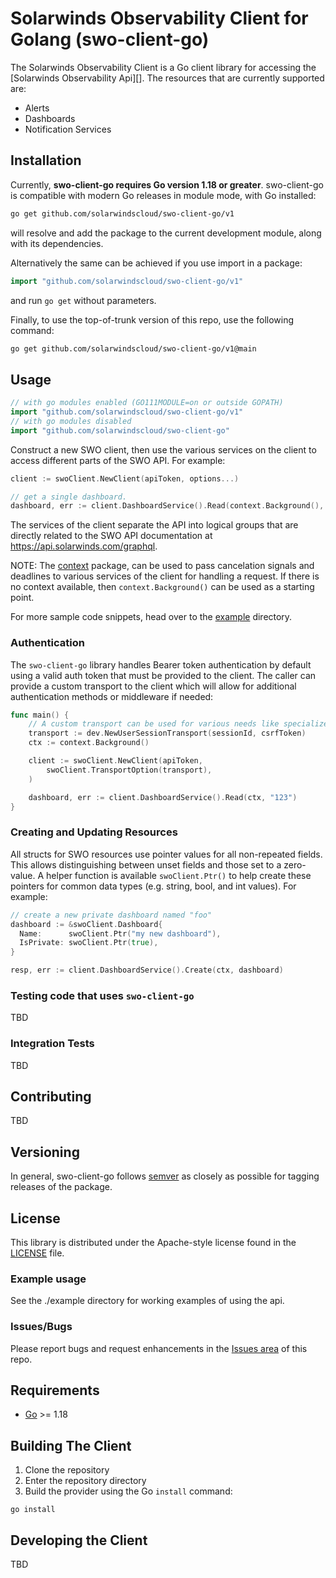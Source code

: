 # Solarwinds Observability Client for Golang (swo-client-go)

The Solarwinds Observability Client is a Go client library for accessing the [Solarwinds Observability Api][].
The resources that are currently supported are:

* Alerts
* Dashboards
* Notification Services

## Installation ##

Currently, **swo-client-go requires Go version 1.18 or greater**.
swo-client-go is compatible with modern Go releases in module mode, with Go installed:

```bash
go get github.com/solarwindscloud/swo-client-go/v1
```

will resolve and add the package to the current development module, along with its dependencies.

Alternatively the same can be achieved if you use import in a package:

```go
import "github.com/solarwindscloud/swo-client-go/v1"
```

and run `go get` without parameters.

Finally, to use the top-of-trunk version of this repo, use the following command:

```bash
go get github.com/solarwindscloud/swo-client-go/v1@main
```

## Usage ##
```go
// with go modules enabled (GO111MODULE=on or outside GOPATH)
import "github.com/solarwindscloud/swo-client-go/v1"
// with go modules disabled
import "github.com/solarwindscloud/swo-client-go"
```

Construct a new SWO client, then use the various services on the client to
access different parts of the SWO API. For example:

```go
client := swoClient.NewClient(apiToken, options...)

// get a single dashboard.
dashboard, err := client.DashboardService().Read(context.Background(), "[dashboard_id]")
```

The services of the client separate the API into logical groups that are directly related to the SWO API documentation at
https://api.solarwinds.com/graphql.

NOTE: The [context](https://godoc.org/context) package, can be used to pass cancelation signals and deadlines to various services of the client for handling a request. If there is no context available, then `context.Background()` can be used as a starting point.

For more sample code snippets, head over to the [example](https://github.com/solarwindscloud/swo-client-go/tree/master/example) directory.

### Authentication ###
The `swo-client-go` library handles Bearer token authentication by default using a valid auth token that must be provided to the client. The caller can provide a custom transport to the client which will allow for additional authentication methods or middleware if needed:

```go
func main() {
	// A custom transport can be used for various needs like specialized server authentication.
	transport := dev.NewUserSessionTransport(sessionId, csrfToken)
	ctx := context.Background()

	client := swoClient.NewClient(apiToken,
		swoClient.TransportOption(transport),
	)

	dashboard, err := client.DashboardService().Read(ctx, "123")
}
```

### Creating and Updating Resources ###
All structs for SWO resources use pointer values for all non-repeated fields. This allows distinguishing between unset fields and those set to a zero-value. A helper function is available `swoClient.Ptr()` to help create these pointers for common data types (e.g. string, bool, and int values). For example:

```go
// create a new private dashboard named "foo"
dashboard := &swoClient.Dashboard{
  Name:      swoClient.Ptr("my new dashboard"),
  IsPrivate: swoClient.Ptr(true),
}

resp, err := client.DashboardService().Create(ctx, dashboard)
```

### Testing code that uses `swo-client-go`
TBD

### Integration Tests ###
TBD

## Contributing ##
TBD

## Versioning ##
In general, swo-client-go follows [semver](https://semver.org/) as closely as possible for tagging releases of the package.

## License ##
This library is distributed under the Apache-style license found in the [LICENSE](./LICENSE)
file.

### Example usage
See the ./example directory for working examples of using the api.

### Issues/Bugs
Please report bugs and request enhancements in the [Issues area](https://github.com/solarwindscloud/swo-client-go/issues) of this repo.

## Requirements

- [Go](https://golang.org/doc/install) >= 1.18

## Building The Client

1. Clone the repository
1. Enter the repository directory
1. Build the provider using the Go `install` command:

```shell
go install
```

## Developing the Client
TBD
